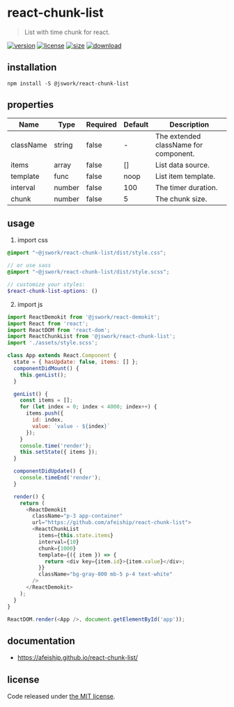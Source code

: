 # react-chunk-list
> List with time chunk for react.

[![version][version-image]][version-url]
[![license][license-image]][license-url]
[![size][size-image]][size-url]
[![download][download-image]][download-url]

## installation
```shell
npm install -S @jswork/react-chunk-list
```

## properties
| Name      | Type   | Required | Default | Description                           |
| --------- | ------ | -------- | ------- | ------------------------------------- |
| className | string | false    | -       | The extended className for component. |
| items     | array  | false    | []      | List data source.                     |
| template  | func   | false    | noop    | List item template.                   |
| interval  | number | false    | 100     | The timer duration.                   |
| chunk     | number | false    | 5       | The chunk size.                       |


## usage
1. import css
  ```scss
  @import "~@jswork/react-chunk-list/dist/style.css";

  // or use sass
  @import "~@jswork/react-chunk-list/dist/style.scss";

  // customize your styles:
  $react-chunk-list-options: ()
  ```
2. import js
  ```js
  import ReactDemokit from '@jswork/react-demokit';
  import React from 'react';
  import ReactDOM from 'react-dom';
  import ReactChunkList from '@jswork/react-chunk-list';
  import './assets/style.scss';

  class App extends React.Component {
    state = { hasUpdate: false, items: [] };
    componentDidMount() {
      this.genList();
    }

    genList() {
      const items = [];
      for (let index = 0; index < 4000; index++) {
        items.push({
          id: index,
          value: `value - ${index}`
        });
      }
      console.time('render');
      this.setState({ items });
    }

    componentDidUpdate() {
      console.timeEnd('render');
    }

    render() {
      return (
        <ReactDemokit
          className="p-3 app-container"
          url="https://github.com/afeiship/react-chunk-list">
          <ReactChunkList
            items={this.state.items}
            interval={10}
            chunk={1000}
            template={({ item }) => {
              return <div key={item.id}>{item.value}</div>;
            }}
            className="bg-gray-800 mb-5 p-4 text-white"
          />
        </ReactDemokit>
      );
    }
  }

  ReactDOM.render(<App />, document.getElementById('app'));

  ```

## documentation
- https://afeiship.github.io/react-chunk-list/


## license
Code released under [the MIT license](https://github.com/afeiship/react-chunk-list/blob/master/LICENSE.txt).

[version-image]: https://img.shields.io/npm/v/@jswork/react-chunk-list
[version-url]: https://npmjs.org/package/@jswork/react-chunk-list

[license-image]: https://img.shields.io/npm/l/@jswork/react-chunk-list
[license-url]: https://github.com/afeiship/react-chunk-list/blob/master/LICENSE.txt

[size-image]: https://img.shields.io/bundlephobia/minzip/@jswork/react-chunk-list
[size-url]: https://github.com/afeiship/react-chunk-list/blob/master/dist/react-chunk-list.min.js

[download-image]: https://img.shields.io/npm/dm/@jswork/react-chunk-list
[download-url]: https://www.npmjs.com/package/@jswork/react-chunk-list
